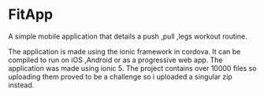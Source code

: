 # FitApp
A simple mobile application that details a push ,pull ,legs workout routine.

The application is made using the ionic framework in cordova.
It can be compiled to run on iOS ,Android or as a progressive web app.
The application was made using ionic 5.
The project contains over 10000 files so uploading them proved to be a challenge so i uploaded a singular zip instead.
